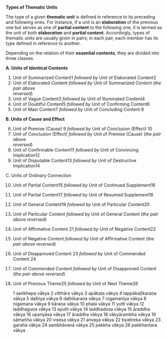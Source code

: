 **Types of Thematic Units** 

  The type of a given **thematic unit** is defined in reference to its preceding and 
following ones. For instance, if a unit is an **elaboration** of the previous one but serves as 
one of **partial content** to the following one, it is termed as the unit of both **elaboration** 
and **partial content**. Accordingly, types of thematic units are usually given in pairs; in 
each pair, each member has its type defined in reference to another. 

 Depending on the relation of their **essential contents**, they are divided into three 
classes.  
 
**A. Units of Identical Contents** 
1. Unit of Summarized Content1 *followed by* Unit of Elaborated Content2 
2. Unit of Elaborated Content *followed by* Unit of Summarized Content (*the pair above  
reversed*)    
3. Unit of Vague Content3 *followed by* Unit of Illuminated Content4 
4. Unit of Doubtful Content5 *followed by* Unit of Confirming Content6 
5. Unit of Main Content7 *followed by* Unit of Concluding Content 8 
   
**B. Units of Cause and Effect**  

6. Unit of Premise (Cause) 9 *followed by* Unit of Conclusion (Effect) 10 
7. Unit of Conclusion (Effect) *followed by* Unit of Premise (Cause) (*the pair above  
reversed*) 
8. Unit of Confirmable Content11 *followed by* Unit of Convincing Implication12 
9. Unit of Disputable Content13 *followed by* Unit of Destructive Implication14 
 
C. Units of Ordinary Connection  

10. Unit of Partial Content15 *followed by* Unit of Continued Supplement16 
11. Unit of Partial Content17 *followed by* Unit of Resumed Supplement18 
12. Unit of General Content19 *followed by* Unit of Particular Content20 
13. Unit of Particular Content *followed by* Unit of General Content (*the pair  above reversed*)  
14. Unit of Affirmative Content 21 *followed by* Unit of Negative Content22 
15. Unit of Negative Content *followed by* Unit of Affirmative Content (*the pair above  reversed*) 
16. Unit of Disapproved Content 23 *followed by* Unit of Commended Content 24 
17. Unit of Commended Content *followed by* Unit of Disapproved Content (*the pair above   reversed*) 
18. Unit of Previous Theme25 *followed by* Unit of Next Theme26
    



    1 saṅkhepa vākya  2 vitthāra vākya  3 apākaṭa vākya  4 tappākaṭīkaraṇa vākya     5 daḷhiya vākya  6 daḷhīkaraṇa vākya  7 nigamanīya vākya  8 nigamana vākya  9 kāraṇa vākya  10 phala vākya    11 yutti vākya       12 laddhaguṇa vākya  13 ayutti vākya    14 laddhadosa vākya     15 āraddha vākya         16 upanyāsa vākya  17 āraddha vākya   18 vākyārambha vākya  19 sāmañña vākya  20 visesa vākya   21 anvaya vākya   22 byatireka vākya  23 garahā vākya   24 sambhāvanā vākya  25 pakkha vākya    26 pakkhantara vākya                       
